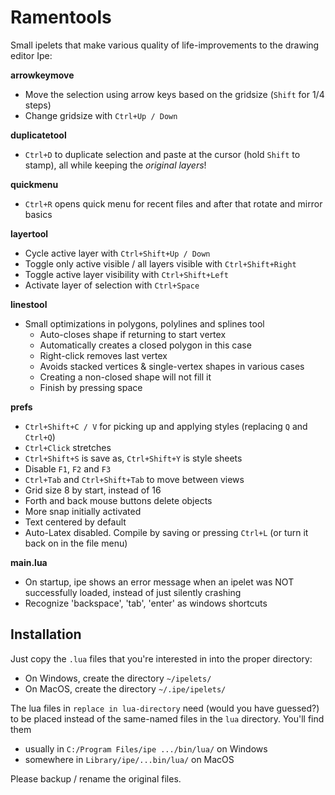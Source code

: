# Ramentools
Small ipelets that make various quality of life-improvements to the drawing editor Ipe:

**arrowkeymove**
- Move the selection using arrow keys based on the gridsize (`Shift` for 1/4 steps)
- Change gridsize with `Ctrl+Up / Down`

**duplicatetool**
- `Ctrl+D` to duplicate selection and paste at the cursor (hold `Shift` to stamp), all while keeping the *original layers*!

**quickmenu**
- `Ctrl+R` opens quick menu for recent files and after that rotate and mirror basics

**layertool**
- Cycle active layer with `Ctrl+Shift+Up / Down`
- Toggle only active visible / all layers visible with `Ctrl+Shift+Right`
- Toggle active layer visibility with `Ctrl+Shift+Left`
- Activate layer of selection with `Ctrl+Space`

**linestool**
- Small optimizations in polygons, polylines and splines tool
  - Auto-closes shape if returning to start vertex
  - Automatically creates a closed polygon in this case
  - Right-click removes last vertex
  - Avoids stacked vertices & single-vertex shapes in various cases
  - Creating a non-closed shape will not fill it
  - Finish by pressing space

**prefs**
- `Ctrl+Shift+C / V` for picking up and applying styles (replacing `Q` and `Ctrl+Q`)
- `Ctrl+Click` stretches
- `Ctrl+Shift+S` is save as, `Ctrl+Shift+Y` is style sheets
- Disable `F1`, `F2` and `F3`
- `Ctrl+Tab` and `Ctrl+Shift+Tab` to move between views
- Grid size 8 by start, instead of 16
- Forth and back mouse buttons delete objects
- More snap initially activated
- Text centered by default
- Auto-Latex disabled. Compile by saving or pressing `Ctrl+L` (or turn it back on in the file menu)

**main.lua**
- On startup, ipe shows an error message when an ipelet was NOT successfully loaded, instead of just silently crashing
- Recognize 'backspace', 'tab', 'enter' as windows shortcuts

## Installation
Just copy the `.lua` files that you're interested in into the proper directory: 

- On Windows, create the directory `~/ipelets/`
- On MacOS, create the directory `~/.ipe/ipelets/`

The lua files in `replace in lua-directory` need (would you have guessed?) to be placed instead of the same-named files in the `lua` directory. 
You'll find them 

- usually in `C:/Program Files/ipe .../bin/lua/` on Windows
- somewhere in `Library/ipe/...bin/lua/` on MacOS

Please backup / rename the original files. 